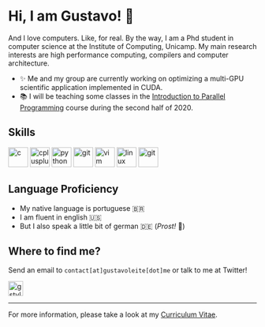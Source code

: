 Hi, I am Gustavo! 👋
================================================================================

And I love computers. Like, for real. By the way, I am a Phd student in computer
science at the Institute of Computing, Unicamp. My main research interests are
high performance computing, compilers and computer architecture.

- ✨ Me and my group are currently working on optimizing a multi-GPU scientific
  application implemented in CUDA.
- 📚 I will be teaching some classes in the [Introduction to Parallel
  Programming][mo644] course during the second half of 2020.

Skills
--------------------------------------------------------------------------------

<p align="left">
  <img src="https://devicons.github.io/devicon/devicon.git/icons/c/c-original.svg" alt="c" width="40" height="40"/>
  <img src="https://devicons.github.io/devicon/devicon.git/icons/cplusplus/cplusplus-original.svg" alt="cplusplus" width="40" height="40"/>
  <img src="https://devicons.github.io/devicon/devicon.git/icons/python/python-original.svg" alt="python" width="40" height="40"/>
  <img src="https://www.vectorlogo.zone/logos/gnu_bash/gnu_bash-icon.svg" alt="git" width="40" height="40"/>
  <img src="https://devicons.github.io/devicon/devicon.git/icons/vim/vim-original.svg" alt="vim" width="40" height="40"/>
  <img src="https://devicons.github.io/devicon/devicon.git/icons/linux/linux-original.svg" alt="linux" width="40" height="40"/>
  <img src="https://www.vectorlogo.zone/logos/git-scm/git-scm-icon.svg" alt="git" width="40" height="40"/>
</p>

Language Proficiency
--------------------------------------------------------------------------------

- My native language is portuguese 🇧🇷
- I am fluent in english 🇺🇸
- But I also speak a little bit of german 🇩🇪 (*Prost!* 🍻)

Where to find me?
--------------------------------------------------------------------------------

Send an email to `contact[at]gustavoleite[dot]me` or talk to me at Twitter!

<a href="https://twitter.com/gstvleite" target="blank">
  <img align="center" src="https://cdn.jsdelivr.net/npm/simple-icons@3.0.1/icons/twitter.svg" alt="gstvleite" height="30" width="30" />
</a>

<hr />

For more information, please take a look at my [Curriculum Vitae][cv].

[cv]: https://raw.githubusercontent.com/leiteg/curriculum-vitae/master/curriculum.EN-US.pdf
[mo644]: https://github.com/mo644-mc970-2s2020
